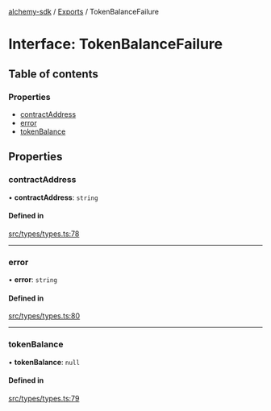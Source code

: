 [alchemy-sdk](../README.md) / [Exports](../modules.md) / TokenBalanceFailure

# Interface: TokenBalanceFailure

## Table of contents

### Properties

- [contractAddress](TokenBalanceFailure.md#contractaddress)
- [error](TokenBalanceFailure.md#error)
- [tokenBalance](TokenBalanceFailure.md#tokenbalance)

## Properties

### contractAddress

• **contractAddress**: `string`

#### Defined in

[src/types/types.ts:78](https://github.com/alchemyplatform/alchemy-sdk-js/blob/fd39d10/src/types/types.ts#L78)

___

### error

• **error**: `string`

#### Defined in

[src/types/types.ts:80](https://github.com/alchemyplatform/alchemy-sdk-js/blob/fd39d10/src/types/types.ts#L80)

___

### tokenBalance

• **tokenBalance**: ``null``

#### Defined in

[src/types/types.ts:79](https://github.com/alchemyplatform/alchemy-sdk-js/blob/fd39d10/src/types/types.ts#L79)

